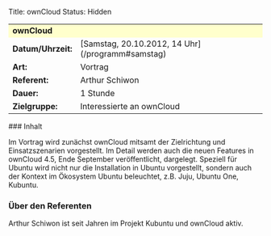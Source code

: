 Title: ownCloud
Status: Hidden

<table border="0" cellpadding="3" cellspacing="0" width="100%">
<tr>
<td colspan="3" style="font-weight: bold; background-color: #ffffcc;">
ownCloud

</td>
</tr>
<tr>
<td style="font-weight: bold;">
Datum/Uhrzeit:

</td>
<td>
[Samstag, 20.10.2012, 14 Uhr](/programm#samstag)

</td>
</tr>
<tr>
<td style="font-weight: bold;">
Art:

</td>
<td>
Vortrag

</td>
</tr>
<tr>
<td style="font-weight: bold;">
Referent:

</td>
<td>
Arthur Schiwon

</td>
</tr>
<tr>
<td style="font-weight: bold;">
Dauer:

</td>
<td>
1 Stunde

</td>
</tr>
<tr>
<td style="font-weight: bold;">
Zielgruppe:

</td>
<td>
Interessierte an ownCloud

</td>
</tr>
</table>
### Inhalt

Im Vortrag wird zunächst ownCloud mitsamt der Zielrichtung und
Einsatzszenarien vorgestellt. Im Detail werden auch die neuen Features
in ownCloud 4.5, Ende September veröffentlicht, dargelegt. Speziell für
Ubuntu wird nicht nur die Installation in Ubuntu vorgestellt, sondern
auch der Kontext im Ökosystem Ubuntu beleuchtet, z.B. Juju, Ubuntu One,
Kubuntu.

### Über den Referenten

Arthur Schiwon ist seit Jahren im Projekt Kubuntu und ownCloud aktiv.

